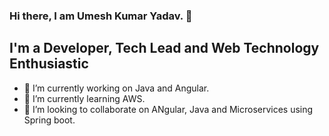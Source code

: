 ### Hi there, I am Umesh Kumar Yadav. 👋

<h2>I'm a Developer, Tech Lead and Web Technology Enthusiastic</h2>

- 🔭 I’m currently working on Java and Angular.
- 🌱 I’m currently learning AWS.
- 👯 I’m looking to collaborate on ANgular, Java and Microservices using Spring boot.
<!--
**hello-umesh/hello-umesh** is a ✨ _special_ ✨ repository because its `README.md` (this file) appears on your GitHub profile.

Here are some ideas to get you started:

- 🔭 I’m currently working on
- 🌱 I’m currently learning ...
- 👯 I’m looking to collaborate on ...
- 🤔 I’m looking for help with ...
- 💬 Ask me about ...
- 📫 How to reach me: ...
- 😄 Pronouns: ...
- ⚡ Fun fact: ...
-->
